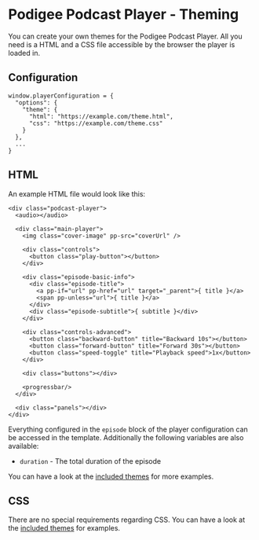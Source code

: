 # Podigee Podcast Player - Theming

You can create your own themes for the Podigee Podcast Player. All you need is a HTML and a CSS file accessible by the browser the player is loaded in.

## Configuration

```
window.playerConfiguration = {
  "options": {
    "theme": {
      "html": "https://example.com/theme.html",
      "css": "https://example.com/theme.css"
    }
  },
  ...
}
```

## HTML

An example HTML file would look like this:


```
<div class="podcast-player">
  <audio></audio>

  <div class="main-player">
    <img class="cover-image" pp-src="coverUrl" />

    <div class="controls">
      <button class="play-button"></button>
    </div>

    <div class="episode-basic-info">
      <div class="episode-title">
        <a pp-if="url" pp-href="url" target="_parent">{ title }</a>
        <span pp-unless="url">{ title }</a>
      </div>
      <div class="episode-subtitle">{ subtitle }</div>
    </div>

    <div class="controls-advanced">
      <button class="backward-button" title="Backward 10s"></button>
      <button class="forward-button" title="Forward 30s"></button>
      <button class="speed-toggle" title="Playback speed">1x</button>
    </div>

    <div class="buttons"></div>

    <progressbar/>
  </div>

  <div class="panels"></div>
</div>
```

Everything configured in the `episode` block of the player configuration can be accessed in the template. Additionally the following variables are also available:

- `duration` - The total duration of the episode

You can have a look at the [included themes](https://github.com/podigee/podigee-podcast-player/tree/master/src/themes) for more examples.

## CSS

There are no special requirements regarding CSS. You can have a look at the [included themes](https://github.com/podigee/podigee-podcast-player/tree/master/src/themes) for examples.
